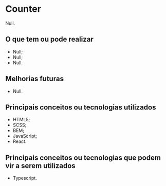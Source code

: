 # Counter

Null.

## O que tem ou pode realizar
* Null;
* Null;
* Null.

## Melhorias futuras
* Null.

## Principais conceitos ou tecnologias utilizados
* HTML5;
* SCSS;
* BEM;
* JavaScript;
* React.

## Principais conceitos ou tecnologias que podem vir a serem utilizados
* Typescript.
